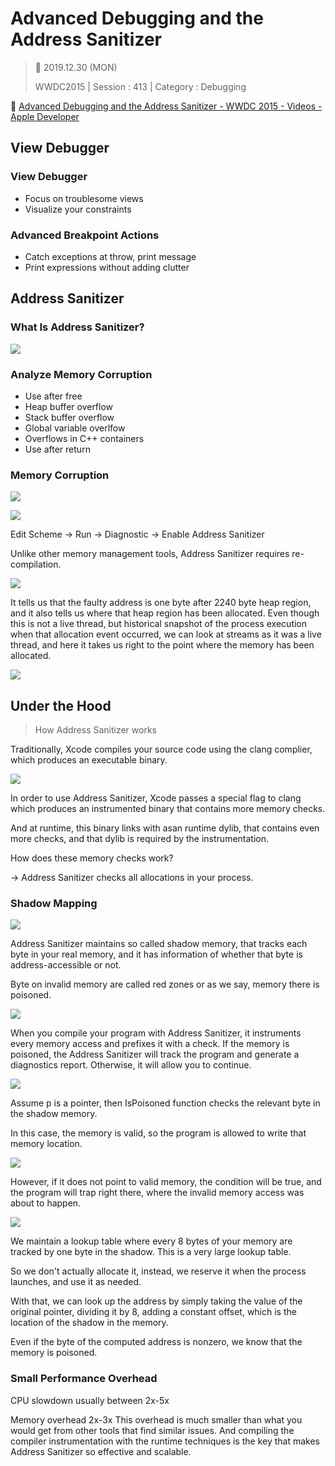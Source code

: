 # Advanced Debugging and the Address Sanitizer

>  📅 2019.12.30 (MON)
> 
> WWDC2015 | Session : 413 | Category : Debugging

🔗 [Advanced Debugging and the Address Sanitizer - WWDC 2015 - Videos - Apple Developer](https://developer.apple.com/videos/play/wwdc2015/413/)


## View Debugger

### View Debugger

- Focus on troublesome views
- Visualize your constraints

### Advanced Breakpoint Actions

- Catch exceptions at throw, print message
- Print expressions without adding clutter

## Address Sanitizer

### What Is Address Sanitizer?

![](/Jinha/images/Advanced-Debugging-and-the-Address-Sanitizer/Untitled.png)

### Analyze Memory Corruption

- Use after free
- Heap buffer overflow
- Stack buffer overflow
- Global variable overlfow
- Overflows in C++ containers
- Use after return

### Memory Corruption

![](/Jinha/images/Advanced-Debugging-and-the-Address-Sanitizer/Untitled1.png)

![](/Jinha/images/Advanced-Debugging-and-the-Address-Sanitizer/Untitled2.png)

Edit Scheme → Run → Diagnostic  → Enable Address Sanitizer

Unlike other memory management tools, Address Sanitizer requires re-compilation.

![](/Jinha/images/Advanced-Debugging-and-the-Address-Sanitizer/Untitled3.png)

It tells us that the faulty address is one byte after 2240 byte heap region, and it also tells us where that heap region has been allocated. Even though this is not a live thread, but historical snapshot of the process execution when that allocation event occurred, we can look at streams as it was a live thread, and here it takes us right to the point where the memory has been allocated.

![](/Jinha/images/Advanced-Debugging-and-the-Address-Sanitizer/Untitled4.png)

## Under the Hood

> How Address Sanitizer works

Traditionally, Xcode compiles your source code using the clang complier, which produces an executable binary.

![](/Jinha/images/Advanced-Debugging-and-the-Address-Sanitizer/Untitled5.png)

In order to use Address Sanitizer, Xcode passes a special flag to clang which produces an instrumented binary that contains more memory checks.

And at runtime, this binary links with asan runtime dylib, that contains even more checks, and that dylib is required by the instrumentation.

How does these memory checks work?

→ Address Sanitizer checks all allocations in your process. 

### Shadow Mapping

![](/Jinha/images/Advanced-Debugging-and-the-Address-Sanitizer/Untitled6.png)

Address Sanitizer maintains so called shadow memory, that tracks each byte in your real memory, and it has information of whether that byte is address-accessible or not.

Byte on invalid memory are called red zones or as we say, memory there is poisoned. 

![](/Jinha/images/Advanced-Debugging-and-the-Address-Sanitizer/Untitled7.png)

When you compile your program with Address Sanitizer, it instruments every memory access and prefixes it with a check. If the memory is poisoned,  the Address Sanitizer will track the program and generate a diagnostics report. Otherwise, it will allow you to continue.

![](/Jinha/images/Advanced-Debugging-and-the-Address-Sanitizer/Untitled8.png)

Assume p is a pointer, then IsPoisoned function checks the relevant byte in the shadow memory.

In this case, the memory is valid, so the program is allowed to write that memory location. 

![](/Jinha/images/Advanced-Debugging-and-the-Address-Sanitizer/Untitled9.png)

However, if it does not point to valid memory, the condition will be true,  and the program will trap right there, where the invalid memory access was about to happen.

![](/Jinha/images/Advanced-Debugging-and-the-Address-Sanitizer/Untitled10.png)

We  maintain a lookup table where every 8 bytes of your memory are tracked by one byte in the shadow. This is a very large lookup table.

So we don't actually allocate it, instead, we reserve it when the process launches, and use it as needed.

With that, we can look up the address by simply taking the value of the original pointer, dividing it by 8, adding a constant offset, which is the location of the shadow in the memory.

Even if the byte of the computed address is nonzero, we know that the memory is poisoned. 

### Small Performance Overhead

CPU slowdown usually between 2x-5x

Memory overhead 2x-3x
This overhead is much smaller than what you would get from other tools that find similar issues. And compiling the compiler instrumentation with the runtime techniques is the key  that makes Address Sanitizer so effective and scalable.
